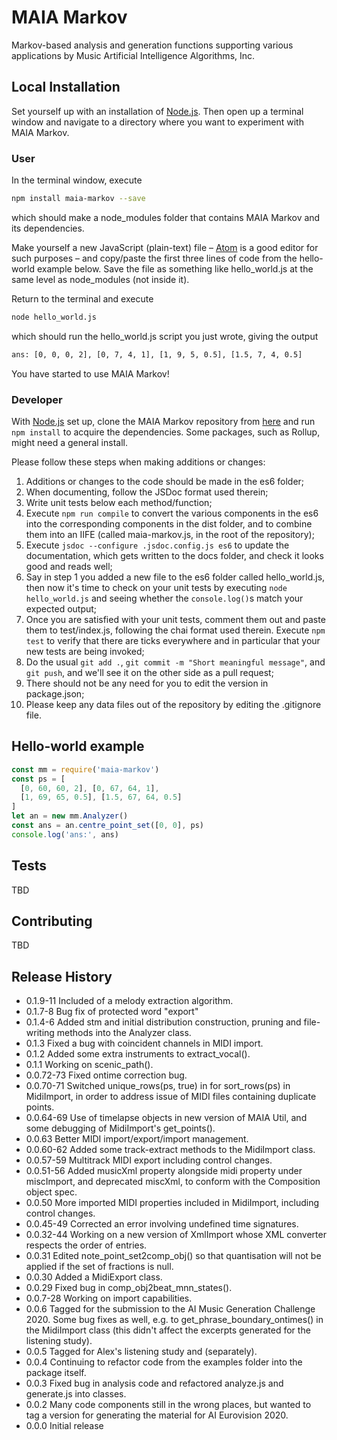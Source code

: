 MAIA Markov
==============

Markov-based analysis and generation functions supporting various applications by Music Artificial Intelligence Algorithms, Inc.

## Local Installation

Set yourself up with an installation of [Node.js](https://nodejs.org/). Then open up a terminal window and navigate to a directory where you want to experiment with MAIA Markov.

### User

In the terminal window, execute
```bash
npm install maia-markov --save
```
which should make a node_modules folder that contains MAIA Markov and its dependencies.

Make yourself a new JavaScript (plain-text) file – [Atom](https://atom.io/) is a good editor for such purposes – and copy/paste the first three lines of code from the hello-world example below. Save the file as something like hello_world.js at the same level as node_modules (not inside it).

Return to the terminal and execute
```bash
node hello_world.js
```
which should run the hello_world.js script you just wrote, giving the output
```bash
ans: [0, 0, 0, 2], [0, 7, 4, 1], [1, 9, 5, 0.5], [1.5, 7, 4, 0.5]
```
You have started to use MAIA Markov!

### Developer

With [Node.js](https://nodejs.org/) set up, clone the MAIA Markov repository from [here](https://bitbucket.org/tomthecollins/maia-markov/) and run `npm install` to acquire the dependencies. Some packages, such as Rollup, might need a general install.

Please follow these steps when making additions or changes:

1. Additions or changes to the code should be made in the es6 folder;
2. When documenting, follow the JSDoc format used therein;
3. Write unit tests below each method/function;
4. Execute `npm run compile` to convert the various components in the es6 into the corresponding components in the dist folder, and to combine them into an IIFE (called maia-markov.js, in the root of the repository);
5. Execute `jsdoc --configure .jsdoc.config.js es6` to update the documentation, which gets written to the docs folder, and check it looks good and reads well;
6. Say in step 1 you added a new file to the es6 folder called hello_world.js, then now it's time to check on your unit tests by executing `node hello_world.js` and seeing whether the `console.log()`s match your expected output;
7. Once you are satisfied with your unit tests, comment them out and paste them to test/index.js, following the chai format used therein. Execute `npm test` to verify that there are ticks everywhere and in particular that your new tests are being invoked;
8. Do the usual `git add .`, `git commit -m "Short meaningful message"`, and `git push`, and we'll see it on the other side as a pull request;
9. There should not be any need for you to edit the version in package.json;
10. Please keep any data files out of the repository by editing the .gitignore file.

## Hello-world example

```javascript
const mm = require('maia-markov')
const ps = [
  [0, 60, 60, 2], [0, 67, 64, 1],
  [1, 69, 65, 0.5], [1.5, 67, 64, 0.5]
]
let an = new mm.Analyzer()
const ans = an.centre_point_set([0, 0], ps)
console.log('ans:', ans)
```

## Tests

TBD

## Contributing

TBD

## Release History

* 0.1.9-11 Included of a melody extraction algorithm. 
* 0.1.7-8 Bug fix of protected word "export"
* 0.1.4-6 Added stm and initial distribution construction, pruning and file-writing methods into the Analyzer class.
* 0.1.3 Fixed a bug with coincident channels in MIDI import.
* 0.1.2 Added some extra instruments to extract_vocal().
* 0.1.1 Working on scenic_path().
* 0.0.72-73 Fixed ontime correction bug.
* 0.0.70-71 Switched unique_rows(ps, true) in for sort_rows(ps) in MidiImport, in order to address issue of MIDI files containing duplicate points.
* 0.0.64-69 Use of timelapse objects in new version of MAIA Util, and some debugging of MidiImport's get_points().
* 0.0.63 Better MIDI import/export/import management.
* 0.0.60-62 Added some track-extract methods to the MidiImport class.
* 0.0.57-59 Multitrack MIDI export including control changes.
* 0.0.51-56 Added musicXml property alongside midi property under miscImport, and deprecated miscXml, to conform with the Composition object spec.
* 0.0.50 More imported MIDI properties included in MidiImport, including control changes.
* 0.0.45-49 Corrected an error involving undefined time signatures.
* 0.0.32-44 Working on a new version of XmlImport whose XML converter respects the order of entries.
* 0.0.31 Edited note_point_set2comp_obj() so that quantisation will not be applied if the set of fractions is null.
* 0.0.30 Added a MidiExport class.
* 0.0.29 Fixed bug in comp_obj2beat_mnn_states().
* 0.0.7-28 Working on import capabilities.
* 0.0.6 Tagged for the submission to the AI Music Generation Challenge 2020. Some bug fixes as well, e.g. to get_phrase_boundary_ontimes() in the MidiImport class (this didn't affect the excerpts generated for the listening study).
* 0.0.5 Tagged for Alex's listening study and (separately).
* 0.0.4 Continuing to refactor code from the examples folder into the package itself.
* 0.0.3 Fixed bug in analysis code and refactored analyze.js and generate.js into classes.
* 0.0.2 Many code components still in the wrong places, but wanted to tag a version for generating the material for AI Eurovision 2020.
* 0.0.0 Initial release
